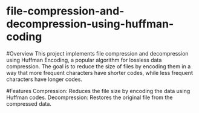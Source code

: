 # file-compression-and-decompression-using-huffman-coding
#Overview
This project implements file compression and decompression using Huffman Encoding, a popular algorithm for lossless data compression. The goal is to reduce the size of files by encoding them in a way that more frequent characters have shorter codes, while less frequent characters have longer codes.

#Features
Compression: Reduces the file size by encoding the data using Huffman codes.
Decompression: Restores the original file from the compressed data.
